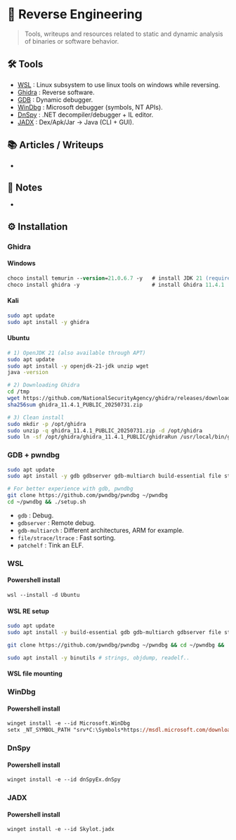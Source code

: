 # 🧬 Reverse Engineering

> Tools, writeups and resources related to static and dynamic analysis of binaries or software behavior.

## 🛠️ Tools
- [WSL](https://learn.microsoft.com/fr-fr/windows/wsl/install) : Linux subsystem to use linux tools on windows while reversing.
- [Ghidra](https://github.com/NationalSecurityAgency/ghidra?tab=readme-ov-file) : Reverse software.
- [GDB](https://sourceware.org/gdb/) : Dynamic debugger.
- [WinDbg](https://learn.microsoft.com/windows-hardware/drivers/debugger/) : Microsoft debugger (symbols, NT APIs).
- [DnSpy](https://github.com/dnspyex/dnSpy) : .NET decompiler/debugger + IL editor.
- [JADX](https://github.com/skylot/jadx) : Dex/Apk/Jar → Java (CLI + GUI).


## 📚 Articles / Writeups
- 

## 🧠 Notes
- 
## ⚙️ Installation

### Ghidra

#### Windows
```ps
choco install temurin --version=21.0.6.7 -y   # install JDK 21 (required)
choco install ghidra -y                       # install Ghidra 11.4.1
```

#### Kali
```bash
sudo apt update
sudo apt install -y ghidra
```

#### Ubuntu
```sh
# 1) OpenJDK 21 (also available through APT)
sudo apt update
sudo apt install -y openjdk-21-jdk unzip wget 
java -version

# 2) Downloading Ghidra
cd /tmp
wget https://github.com/NationalSecurityAgency/ghidra/releases/download/Ghidra_11.4.1_build/ghidra_11.4.1_PUBLIC_20250731.zip
sha256sum ghidra_11.4.1_PUBLIC_20250731.zip 

# 3) Clean install
sudo mkdir -p /opt/ghidra
sudo unzip -q ghidra_11.4.1_PUBLIC_20250731.zip -d /opt/ghidra
sudo ln -sf /opt/ghidra/ghidra_11.4.1_PUBLIC/ghidraRun /usr/local/bin/ghidra
```

### GDB + pwndbg
```sh
sudo apt update
sudo apt install -y gdb gdbserver gdb-multiarch build-essential file strace ltrace patchelf

# For better experience with gdb, pwndbg
git clone https://github.com/pwndbg/pwndbg ~/pwndbg
cd ~/pwndbg && ./setup.sh
```
- ``gdb`` : Debug.
- ``gdbserver`` : Remote debug.
- ``gdb-multiarch`` : Different architectures, ARM for example.
- ``file/strace/ltrace`` : Fast sorting.
- ``patchelf`` : Tink an ELF.

### WSL

#### Powershell install 
```ps
wsl --install -d Ubuntu
```

#### WSL RE setup 
```sh
sudo apt update
sudo apt install -y build-essential gdb gdb-multiarch gdbserver file strace ltrace patchelf python3 python3-pip

git clone https://github.com/pwndbg/pwndbg ~/pwndbg && cd ~/pwndbg && ./setup.sh

sudo apt install -y binutils # strings, objdump, readelf..
```

#### WSL file mounting

### WinDbg
#### Powershell install
```ps
winget install -e --id Microsoft.WinDbg
setx _NT_SYMBOL_PATH "srv*C:\Symbols*https://msdl.microsoft.com/download/symbols" # config symbols path
```

### DnSpy
#### Powershell install
```ps
winget install -e --id dnSpyEx.dnSpy
```

### JADX
#### Powershell install
```
winget install -e --id Skylot.jadx
```